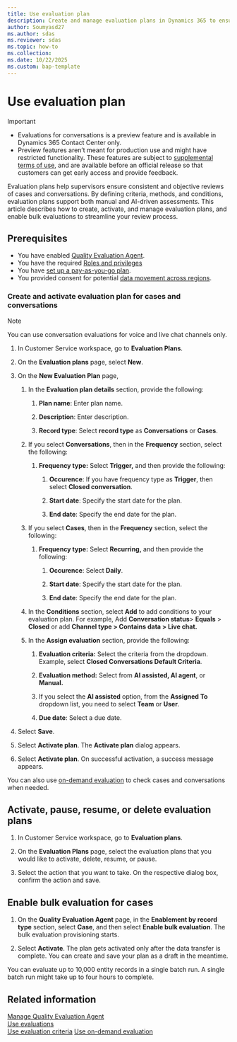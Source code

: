 ```yaml
---
title: Use evaluation plan 
description: Create and manage evaluation plans in Dynamics 365 to ensure consistent reviews for cases and conversations. Learn how to activate and optimize evaluations.
author: Soumyasd27
ms.author: sdas
ms.reviewer: sdas
ms.topic: how-to 
ms.collection:
ms.date: 10/22/2025
ms.custom: bap-template
---
```


# Use evaluation plan

> [!IMPORTANT]
>
> - Evaluations for conversations is a preview feature and is available in Dynamics 365 Contact Center only. 
> - Preview features aren’t meant for production use and might have restricted functionality. These features are subject to [supplemental terms of use](https://go.microsoft.com/fwlink/?linkid=2189520), and are available before an official release so that customers can get early access and provide feedback.

Evaluation plans help supervisors ensure consistent and objective reviews of cases and conversations. By defining criteria, methods, and conditions, evaluation plans support both manual and AI-driven assessments. This article describes how to create, activate, and manage evaluation plans, and enable bulk evaluations to streamline your review process.

## Prerequisites

- You have enabled [Quality Evaluation Agent](../administer/manage-quality-evaluation-agent.md#manage-quality-evaluation-agent).
- You have the required [Roles and privileges](../administer/manage-quality-evaluation-agent.md#role-and-privileges)
- You have [set up a pay-as-you-go plan](/dynamics365/customer-service/administer/setup-pay-as-you-go?context=/dynamics365/contact-center/context/administer-context).
- You provided consent for potential [data movement across regions](../administer/manage-quality-evaluation-agent.md#data-movement-across-regions).

### Create and activate evaluation plan for cases and conversations

> [!NOTE]
> You can use conversation evaluations for voice and live chat channels only.

1.  In Customer Service workspace, go to **Evaluation Plans**.

1.  On the **Evaluation plans** page, select **New**.

1.  On the **New Evaluation Plan** page,

    1.  In the **Evaluation plan details** section, provide the following:

        1.  **Plan name**: Enter plan name.

        1.  **Description**: Enter description.

        1.  **Record type**: Select **record type** as **Conversations** or **Cases**.

    1.  If you select **Conversations**, then in the **Frequency** section, select the following:

        1.  **Frequency type:** Select **Trigger,** and then provide the following:

            1.  **Occurence**: If you have frequency type as **Trigger**, then select **Closed conversation**.

            1.  **Start date**: Specify the start date for the plan.

            1.  **End date**: Specify the end date for the plan.
            
    1. If you select **Cases**, then in the **Frequency** section, select the following:

        1.  **Frequency type:** Select **Recurring,** and then provide the following:
            
            1. **Occurence**: Select **Daily**.

            1.  **Start date**: Specify the start date for the plan. 

            1.  **End date**: Specify the end date for the plan.

    1.  In the **Conditions** section, select **Add** to add conditions to your evaluation plan. For example, Add **Conversation status**> **Equals** > **Closed** or add **Channel type > Contains data > Live chat.**

    1.  In the **Assign evaluation** section, provide the following:

        1.  **Evaluation criteria:** Select the criteria from the dropdown. Example, select **Closed Conversations Default Criteria**.

        1.  **Evaluation method:** Select from **AI assisted, AI agent**, or **Manual.**

        1.  If you select the **AI assisted** option, from the **Assigned To** dropdown list, you need to select **Team** or **User**.

        1.  **Due date**: Select a due date.

1.  Select **Save**.

1.  Select **Activate plan**. The **Activate plan** dialog appears.
1.  Select **Activate plan**. On successful activation, a success message appears.

You can also use [on-demand evaluation](on-demand-evaluation.md#use-on-demand-evaluation) to check cases and conversations when needed.

## Activate, pause, resume, or delete evaluation plans

1.  In Customer Service workspace, go to **Evaluation plans**.

1. On the **Evaluation Plans** page, select the evaluation plans that you would like to activate, delete, resume, or pause.

1.  Select the action that you want to take. On the respective dialog box, confirm the action and save.

## Enable bulk evaluation for cases

1. On the **Quality Evaluation Agent** page, in the **Enablement by record type** section, select **Case**, and then select **Enable bulk evaluation**. The bulk evaluation provisioning starts.

1. Select **Activate**. The plan gets activated only after the data transfer is complete. You can create and save your plan as a draft in the meantime.

You can evaluate up to 10,000 entity records in a single batch run. A single batch run might take up to four hours to complete.

## Related information

[Manage Quality Evaluation Agent](../administer/manage-quality-evaluation-agent.md#manage-quality-evaluation-agent)  
[Use evaluations](use-evaluations.md#use-evaluations)  
[Use evaluation criteria](evaluation-criteria.md#use-evaluation-criteria)
[Use on-demand evaluation](on-demand-evaluation.md#use-on-demand-evaluation)

